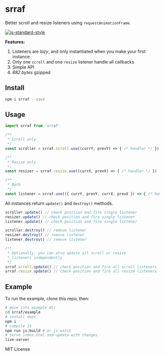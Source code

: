 # srraf
Better scroll and resize listeners using `requestAnimationFrame`.

[![js-standard-style](https://cdn.rawgit.com/feross/standard/master/badge.svg)](http://standardjs.com)

**Features:**

1. Listeners are *lazy*, and only instantiated when you make your first instance
2. Only one `scroll` and one `resize` listener handle all callbacks
3. Simple API
4. *882 bytes* gzipped

## Install 
```bash
npm i srraf --save
```

## Usage
```javascript
import srraf from 'srraf'

/**
 * Scroll only
 */
const scroller = srraf.scroll.use((currY, prevY) => { /* handler */ })

/**
 * Resize only
 */
const resizer = srraf.resize.use((currX, prevX) => { /* handler */ })

/**
 * Both
 */
const listener = srraf.use(({ currY, prevY, currX, prevX }) => { /* handler */ })
```

All instances return `update()` and `destroy()` methods.
```javascript
scroller.update() // check position and fire single listener
resizer.update() // check position and fire single listener
listener.update() // check position and fire single listener

scroller.destroy() // remove listener
resizer.destroy() // remove listener
listener.destroy() // remove listener

/**
 * Optionally, you can also update all scroll or resize
 * listeners independently
 */
srraf.scroll.update() // check position and fire all scroll listeners
srraf.resize.update() // check position and fire all resize listeners
```

## Example
To run the example, clone this repo, then:
```bash
# move into example dir
cd srraf/example
# install deps
npm i
# compile JS
npm run js:build # or js:watch
# serve index.html and update with changes
live-server 
```

MIT License
